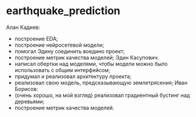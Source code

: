 # earthquake_prediction

Алан Кадиев: 
- построение EDA;
- построение нейросетевой модели;
- помогал Эдину соединить воедино проект;
- построение метрик качества моделей;
Эдин Касупович:
- написал обертки над моделями, чтобы модели можно было использовать с общим интерфейсом;
- придумал и реализовал архитектуру проекта;
- реализовал свою модель, предсказывающую землетрясения;
Иван Борисов:
- (очень хорошо, на мой взгляд) реализовал градиентный бустинг над деревьями;
- построение метрик качества моделей.

